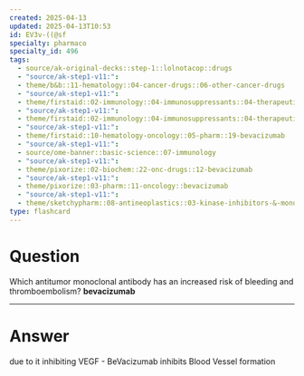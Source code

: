 ```yaml
---
created: 2025-04-13
updated: 2025-04-13T10:53
id: EV3v-((@sf
specialty: pharmaco
specialty_id: 496
tags:
  - source/ak-original-decks::step-1::lolnotacop::drugs
  - "source/ak-step1-v11:": 
  - theme/b&b::11-hematology::04-cancer-drugs::06-other-cancer-drugs
  - "source/ak-step1-v11:": 
  - theme/firstaid::02-immunology::04-immunosuppressants::04-therapeutic-antibodies
  - "source/ak-step1-v11:": 
  - theme/firstaid::02-immunology::04-immunosuppressants::04-therapeutic-antibodies::bevacizumab
  - "source/ak-step1-v11:": 
  - theme/firstaid::10-hematology-oncology::05-pharm::19-bevacizumab
  - "source/ak-step1-v11:": 
  - source/ome-banner::basic-science::07-immunology
  - "source/ak-step1-v11:": 
  - theme/pixorize::02-biochem::22-onc-drugs::12-bevacizumab
  - "source/ak-step1-v11:": 
  - theme/pixorize::03-pharm::11-oncology::bevacizumab
  - "source/ak-step1-v11:": 
  - theme/sketchypharm::08-antineoplastics::03-kinase-inhibitors-&-monoclonal-antibodies::02-rituximab,-cetuximab,-bevacizumab,-alemtuzumab,-trastuzumab"
type: flashcard
---
```


# Question
Which antitumor monoclonal antibody has an increased risk of bleeding and thromboembolism?   **bevacizumab**

---

# Answer
due to it inhibiting VEGF - BeVacizumab inhibits Blood Vessel formation
